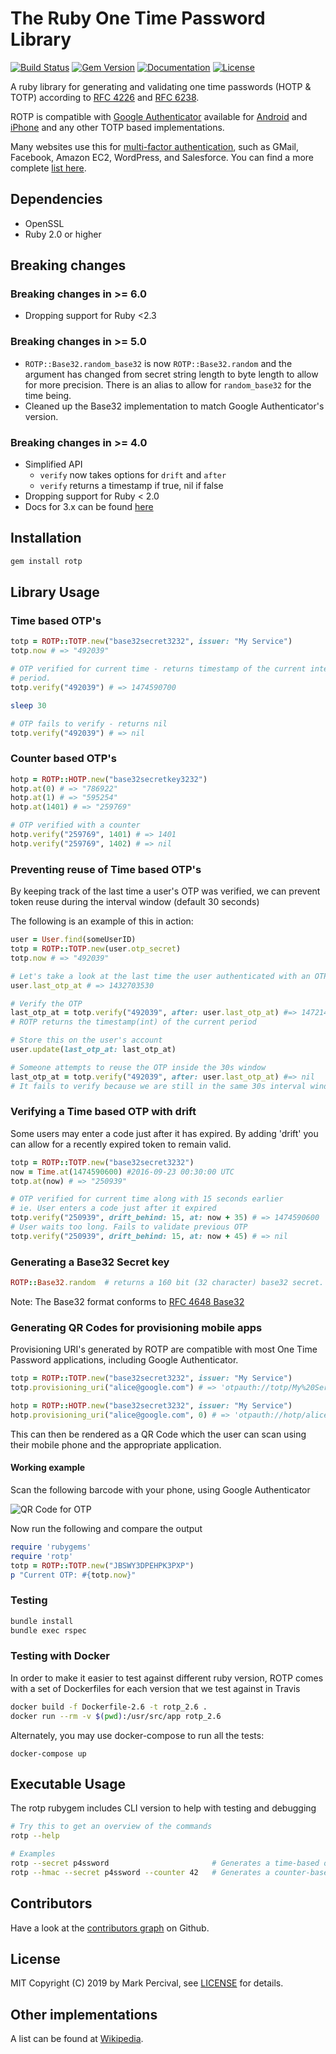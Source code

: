 # The Ruby One Time Password Library

[![Build Status](https://travis-ci.org/mdp/rotp.svg?branch=master)](https://travis-ci.org/mdp/rotp)
[![Gem Version](https://badge.fury.io/rb/rotp.svg)](https://rubygems.org/gems/rotp)
[![Documentation](http://img.shields.io/badge/docs-rdoc.info-blue.svg)](https://www.rubydoc.info/github/mdp/rotp/master)
[![License](https://img.shields.io/badge/license-MIT-blue.svg?style=flat)](https://github.com/mdp/rotp/blob/master/LICENSE)

A ruby library for generating and validating one time passwords (HOTP & TOTP) according to [RFC 4226](http://tools.ietf.org/html/rfc4226) and [RFC 6238](http://tools.ietf.org/html/rfc6238).

ROTP is compatible with [Google Authenticator](https://github.com/google/google-authenticator) available for [Android](https://play.google.com/store/apps/details?id=com.google.android.apps.authenticator2) and [iPhone](https://itunes.apple.com/en/app/google-authenticator/id388497605) and any other TOTP based implementations.

Many websites use this for [multi-factor authentication](https://www.youtube.com/watch?v=17rykTIX_HY), such as GMail, Facebook, Amazon EC2, WordPress, and Salesforce. You can find a more complete [list here](https://en.wikipedia.org/wiki/Google_Authenticator#Usage).

## Dependencies

* OpenSSL
* Ruby 2.0 or higher

## Breaking changes

### Breaking changes in >= 6.0

- Dropping support for Ruby <2.3

### Breaking changes in >= 5.0

- `ROTP::Base32.random_base32` is now `ROTP::Base32.random` and the argument
  has changed from secret string length to byte length to allow for more
  precision. There is an alias to allow for `random_base32` for the time being.
- Cleaned up the Base32 implementation to match Google Authenticator's version.

### Breaking changes in >= 4.0

- Simplified API
  - `verify` now takes options for `drift` and `after`
  - `verify` returns a timestamp if true, nil if false
- Dropping support for Ruby < 2.0
- Docs for 3.x can be found [here](https://github.com/mdp/rotp/tree/v3.x)

## Installation

```bash
gem install rotp
```

## Library Usage

### Time based OTP's

```ruby
totp = ROTP::TOTP.new("base32secret3232", issuer: "My Service")
totp.now # => "492039"

# OTP verified for current time - returns timestamp of the current interval
# period.
totp.verify("492039") # => 1474590700

sleep 30

# OTP fails to verify - returns nil
totp.verify("492039") # => nil
```

### Counter based OTP's

```ruby
hotp = ROTP::HOTP.new("base32secretkey3232")
hotp.at(0) # => "786922"
hotp.at(1) # => "595254"
hotp.at(1401) # => "259769"

# OTP verified with a counter
hotp.verify("259769", 1401) # => 1401
hotp.verify("259769", 1402) # => nil
```

### Preventing reuse of Time based OTP's

By keeping track of the last time a user's OTP was verified, we can prevent token reuse during
the interval window (default 30 seconds)

The following is an example of this in action:

```ruby
user = User.find(someUserID)
totp = ROTP::TOTP.new(user.otp_secret)
totp.now # => "492039"

# Let's take a look at the last time the user authenticated with an OTP
user.last_otp_at # => 1432703530

# Verify the OTP
last_otp_at = totp.verify("492039", after: user.last_otp_at) #=> 1472145760
# ROTP returns the timestamp(int) of the current period

# Store this on the user's account
user.update(last_otp_at: last_otp_at)

# Someone attempts to reuse the OTP inside the 30s window
last_otp_at = totp.verify("492039", after: user.last_otp_at) #=> nil
# It fails to verify because we are still in the same 30s interval window
```

### Verifying a Time based OTP with drift

Some users may enter a code just after it has expired. By adding 'drift' you can allow
for a recently expired token to remain valid.

```ruby
totp = ROTP::TOTP.new("base32secret3232")
now = Time.at(1474590600) #2016-09-23 00:30:00 UTC
totp.at(now) # => "250939"

# OTP verified for current time along with 15 seconds earlier
# ie. User enters a code just after it expired
totp.verify("250939", drift_behind: 15, at: now + 35) # => 1474590600
# User waits too long. Fails to validate previous OTP
totp.verify("250939", drift_behind: 15, at: now + 45) # => nil
```

### Generating a Base32 Secret key

```ruby
ROTP::Base32.random  # returns a 160 bit (32 character) base32 secret. Compatible with Google Authenticator
```

Note: The Base32 format conforms to [RFC 4648 Base32](http://en.wikipedia.org/wiki/Base32#RFC_4648_Base32_alphabet)

### Generating QR Codes for provisioning mobile apps

Provisioning URI's generated by ROTP are compatible with most One Time Password applications, including
Google Authenticator.

```ruby
totp = ROTP::TOTP.new("base32secret3232", issuer: "My Service")
totp.provisioning_uri("alice@google.com") # => 'otpauth://totp/My%20Service:alice%40google.com?secret=base32secret3232&issuer=My%20Service'

hotp = ROTP::HOTP.new("base32secret3232", issuer: "My Service")
hotp.provisioning_uri("alice@google.com", 0) # => 'otpauth://hotp/alice%40google.com?secret=base32secret3232&counter=0'
```

This can then be rendered as a QR Code which the user can scan using their mobile phone and the appropriate application.

#### Working example

Scan the following barcode with your phone, using Google Authenticator

![QR Code for OTP](https://cloud.githubusercontent.com/assets/2868/18771262/54f109dc-80f2-11e6-863f-d2be62ee587a.png)

Now run the following and compare the output

```ruby
require 'rubygems'
require 'rotp'
totp = ROTP::TOTP.new("JBSWY3DPEHPK3PXP")
p "Current OTP: #{totp.now}"
```

### Testing

```bash
bundle install
bundle exec rspec
```

### Testing with Docker

In order to make it easier to test against different ruby version, ROTP comes
with a set of Dockerfiles for each version that we test against in Travis

```bash
docker build -f Dockerfile-2.6 -t rotp_2.6 .
docker run --rm -v $(pwd):/usr/src/app rotp_2.6
```

Alternately, you may use docker-compose to run all the tests:

```
docker-compose up
```

## Executable Usage

The rotp rubygem includes CLI version to help with testing and debugging

```bash
# Try this to get an overview of the commands
rotp --help

# Examples
rotp --secret p4ssword                       # Generates a time-based one-time password
rotp --hmac --secret p4ssword --counter 42   # Generates a counter-based one-time password
```

## Contributors

Have a look at the [contributors graph](https://github.com/mdp/rotp/graphs/contributors) on Github.

## License

MIT Copyright (C) 2019 by Mark Percival, see [LICENSE](https://github.com/mdp/rotp/blob/master/LICENSE) for details.

## Other implementations

A list can be found at [Wikipedia](https://en.wikipedia.org/wiki/Google_Authenticator#Implementations).
